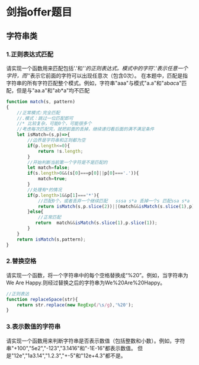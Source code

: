 # 剑指offer题目

## 字符串类

### 1.正则表达式匹配

请实现一个函数用来匹配包括'.'和'*'的正则表达式。模式中的字符'.'表示任意一个字符，而'*'表示它前面的字符可以出现任意次（包含0次）。 在本题中，匹配是指字符串的所有字符匹配整个模式。例如，字符串"aaa"与模式"a.a"和"ab*ac*a"匹配，但是与"aa.a"和"ab*a"均不匹配

```javascript
function match(s, pattern)
{
    //正常模式:完全匹配
    //.模式：跳过一位匹配即可
    //* 比较复杂，可能0个，可能很多个
    //考虑每次匹配完，就把前面的丢掉，继续递归看后面的满不满足条件
    let isMatch=(s,p)=>{
        //边界是字符串和正则都为空
        if(p.length<=0){
            return !s.length;
        }
        //开始判断当前第一个字符是不是匹配的
        let match=false;
        if(s.length>0&&(s[0]===p[0]||p[0]==='.')){
            match=true;
        }
        //处理有*的情况
        if(p.length>1&&p[1]==='*'){
            //匹配0个，或者丢弃一个继续匹配   sssa s*a 丢掉一个s 匹配ssa s*a
            return isMatch(s,p.slice(2))||(match&&isMatch(s.slice(1),p));
        }else{
            //正常匹配
           return  match&&isMatch(s.slice(1),p.slice(1));
        }
    }
    return isMatch(s,pattern);
}
```

### 2.替换空格

请实现一个函数，将一个字符串中的每个空格替换成“%20”。例如，当字符串为We Are Happy.则经过替换之后的字符串为We%20Are%20Happy。

```javascript
//正则表达
function replaceSpace(str){
    return str.replace(new RegExp(/\s/g),'%20');
}
```

### 3.表示数值的字符串

请实现一个函数用来判断字符串是否表示数值（包括整数和小数）。例如，字符串"+100","5e2","-123","3.1416"和"-1E-16"都表示数值。 但是"12e","1a3.14","1.2.3","+-5"和"12e+4.3"都不是。

